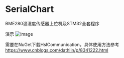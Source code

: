 # SerialChart
BME280温湿度传感器上位机及STM32全套程序



演示
![image](https://github.com/Jarilar/SerialChart/blob/master/14.gif)


需要在NuGet下载HslCommunication，具体使用方法参考
https://www.cnblogs.com/dathlin/p/8341222.html
